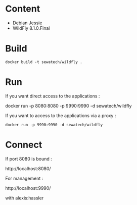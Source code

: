 # Content

* Debian Jessie
* WildFly 8.1.0.Final

# Build

	docker build -t sewatech/wildfly .

# Run

If you want direct access to the applications :

  docker run -p 8080:8080 -p 9990:9990 -d sewatech/wildfly

If you want to access to the applications via a proxy :

	docker run -p 9990:9990 -d sewatech/wildfly

# Connect

If port 8080 is bound :

  http://localhost:8080/

For management :

  http://localhost:9990/

with alexis:hassler
